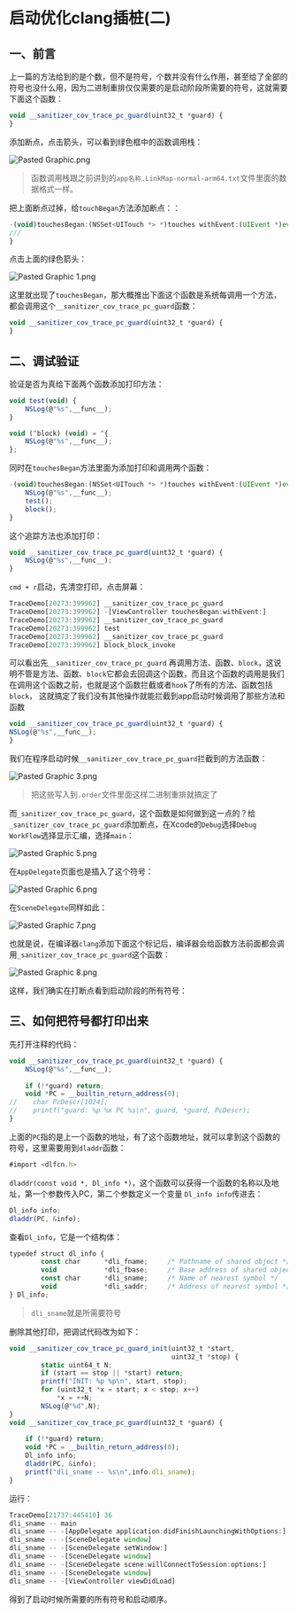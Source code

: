 # 启动优化clang插桩(二)
## 一、前言
上一篇的方法给到的是个数，但不是符号，个数并没有什么作用，甚至给了全部的符号也没什么用，因为二进制重排仅仅需要的是启动阶段所需要的符号，这就需要下面这个函数：
```js
void __sanitizer_cov_trace_pc_guard(uint32_t *guard) {
}
```
添加断点，点击箭头，可以看到绿色框中的函数调用栈：

![Pasted Graphic.png](https://p9-juejin.byteimg.com/tos-cn-i-k3u1fbpfcp/da117b3c5b9142828920fa421551cda6~tplv-k3u1fbpfcp-watermark.image?)

>函数调用栈跟之前讲到的`app名称.LinkMap-normal-arm64.txt`文件里面的数据格式一样。

把上面断点过掉，给`touchBegan`方法添加断点：：

```js
-(void)touchesBegan:(NSSet<UITouch *> *)touches withEvent:(UIEvent *)event {
///
}
```
点击上面的绿色箭头：

![Pasted Graphic 1.png](https://p6-juejin.byteimg.com/tos-cn-i-k3u1fbpfcp/1a745e75c83b47458c08037768527054~tplv-k3u1fbpfcp-watermark.image?)

这里就出现了`touchesBegan`，那大概推出下面这个函数是系统每调用一个方法，都会调用这个`__sanitizer_cov_trace_pc_guard`函数：


```js
void __sanitizer_cov_trace_pc_guard(uint32_t *guard) {
}
```
## 二、调试验证
验证是否为真给下面两个函数添加打印方法：


```js
void test(void) {
    NSLog(@"%s",__func__);
}

void (^block) (void) = ^{
    NSLog(@"%s",__func__);
};
```
同时在`touchesBegan`方法里面为添加打印和调用两个函数：

```js
-(void)touchesBegan:(NSSet<UITouch *> *)touches withEvent:(UIEvent *)event {
    NSLog(@"%s",__func__);
    test();
    block();
}
```
这个追踪方法也添加打印：

```js
void __sanitizer_cov_trace_pc_guard(uint32_t *guard) {
    NSLog(@"%s",__func__);
}
```
`cmd + r`启动，先清空打印，点击屏幕：

```js
TraceDemo[20273:399962] __sanitizer_cov_trace_pc_guard
TraceDemo[20273:399962] -[ViewController touchesBegan:withEvent:]
TraceDemo[20273:399962] __sanitizer_cov_trace_pc_guard
TraceDemo[20273:399962] test
TraceDemo[20273:399962] __sanitizer_cov_trace_pc_guard
TraceDemo[20273:399962] block_block_invoke
```
可以看出先`__sanitizer_cov_trace_pc_guard` 再调用方法、函数、`block`，这说明不管是方法、函数、`block`它都会去回调这个函数，而且这个函数的调用是我们在调用这个函数之前，也就是这个函数拦截或者`hook`了所有的方法、函数包括`block`， 这就搞定了我们没有其他操作就能拦截到app启动时候调用了那些方法和函数

```js
void __sanitizer_cov_trace_pc_guard(uint32_t *guard) {
NSLog(@"%s",__func__);
}
```
我们在程序启动时候`__sanitizer_cov_trace_pc_guard`拦截到的方法函数：


![Pasted Graphic 3.png](https://p3-juejin.byteimg.com/tos-cn-i-k3u1fbpfcp/10b77628acc048b5b306a7711e36324b~tplv-k3u1fbpfcp-watermark.image?)

>把这些写入到`.order`文件里面这样二进制重排就搞定了

而`_sanitizer_cov_trace_pc_guard`，这个函数是如何做到这一点的？给`_sanitizer_cov_trace_pc_guard`添加断点，在Xcode的`Debug`选择`Debug WorkFlow`选择显示汇编，选择`main`：

![Pasted Graphic 5.png](https://p6-juejin.byteimg.com/tos-cn-i-k3u1fbpfcp/4d1b0666cf1b4ad8828f09784843b537~tplv-k3u1fbpfcp-watermark.image?)

在`AppDelegate`页面也是插入了这个符号：

![Pasted Graphic 6.png](https://p3-juejin.byteimg.com/tos-cn-i-k3u1fbpfcp/f10bca67f7dd45ff83ebf41b2378f6e8~tplv-k3u1fbpfcp-watermark.image?)

在`SceneDelegate`同样如此：

![Pasted Graphic 7.png](https://p9-juejin.byteimg.com/tos-cn-i-k3u1fbpfcp/4c39426e962143d8b6bf94f51eda8599~tplv-k3u1fbpfcp-watermark.image?)

也就是说，在编译器`clang`添加下面这个标记后，编译器会给函数方法前面都会调用`_sanitizer_cov_trace_pc_guard`这个函数：

![Pasted Graphic 8.png](https://p1-juejin.byteimg.com/tos-cn-i-k3u1fbpfcp/38fa589830d54d9386403cdf1ebc9c62~tplv-k3u1fbpfcp-watermark.image?)

这样，我们确实在打断点看到启动阶段的所有符号：

## 三、如何把符号都打印出来

先打开注释的代码：

```js
void __sanitizer_cov_trace_pc_guard(uint32_t *guard) {
    NSLog(@"%s",__func__);
    
    if (!*guard) return;
    void *PC = __builtin_return_address(0);
//    char PcDescr[1024];
//    printf("guard: %p %x PC %s\n", guard, *guard, PcDescr);
}
```
上面的`PC`指的是上一个函数的地址，有了这个函数地址，就可以拿到这个函数的符号，这里需要用到`dladdr`函数：

```js
#import <dlfcn.h>
```

`dladdr(const void *, Dl_info *)`，这个函数可以获得一个函数的名称以及地址，第一个参数传入PC，第二个参数定义一个变量 `Dl_info info`传进去：

```js
Dl_info info;
dladdr(PC, &info);
```
查看`Dl_info`，它是一个结构体：

```js
typedef struct dl_info {
        const char      *dli_fname;     /* Pathname of shared object */
        void            *dli_fbase;     /* Base address of shared object */
        const char      *dli_sname;     /* Name of nearest symbol */
        void            *dli_saddr;     /* Address of nearest symbol */
} Dl_info;
```
>`dli_sname`就是所需要符号

删除其他打印，把调试代码改为如下：


```js
void __sanitizer_cov_trace_pc_guard_init(uint32_t *start,
                                         uint32_t *stop) {
        static uint64_t N;
        if (start == stop || *start) return;
        printf("INIT: %p %p\n", start, stop);
        for (uint32_t *x = start; x < stop; x++)
            *x = ++N;
        NSLog(@"%d",N);
}
void __sanitizer_cov_trace_pc_guard(uint32_t *guard) {
    
    if (!*guard) return;
    void *PC = __builtin_return_address(0);
    Dl_info info;
    dladdr(PC, &info);
    printf("dli_sname -- %s\n",info.dli_sname);
}
```
运行：

```js
TraceDemo[21737:445410] 36
dli_sname -- main
dli_sname -- -[AppDelegate application:didFinishLaunchingWithOptions:]
dli_sname -- -[SceneDelegate window]
dli_sname -- -[SceneDelegate setWindow:]
dli_sname -- -[SceneDelegate window]
dli_sname -- -[SceneDelegate scene:willConnectToSession:options:]
dli_sname -- -[SceneDelegate window]
dli_sname -- -[ViewController viewDidLoad]
```

得到了启动时候所需要的所有符号和启动顺序。





